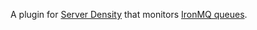 
A plugin for [Server Density](https://engagespark.serverdensity.io) that monitors [IronMQ queues](https://www.iron.io/).
